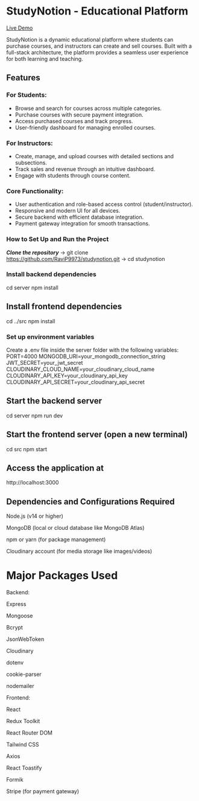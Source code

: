 # StudyNotion - Educational Platform

[Live Demo](https://study-notion-frontend-seven-chi.vercel.app/)

StudyNotion is a dynamic educational platform where students can purchase courses, and instructors can create and sell courses. Built with a full-stack architecture, the platform provides a seamless user experience for both learning and teaching.

## Features

### For Students:
- Browse and search for courses across multiple categories.
- Purchase courses with secure payment integration.
- Access purchased courses and track progress.
- User-friendly dashboard for managing enrolled courses.

### For Instructors:
- Create, manage, and upload courses with detailed sections and subsections.
- Track sales and revenue through an intuitive dashboard.
- Engage with students through course content.

### Core Functionality:
- User authentication and role-based access control (student/instructor).
- Responsive and modern UI for all devices.
- Secure backend with efficient database integration.
- Payment gateway integration for smooth transactions.

### How to Set Up and Run the Project
***Clone the repository*** 
 -> git clone https://github.com/RaviP9973/studynotion.git
 -> cd studynotion

### Install backend dependencies
cd server
npm install

## Install frontend dependencies
cd ../src
npm install

### Set up environment variables
Create a .env file inside the server folder with the following variables:
PORT=4000
MONGODB_URI=your_mongodb_connection_string
JWT_SECRET=your_jwt_secret
CLOUDINARY_CLOUD_NAME=your_cloudinary_cloud_name
CLOUDINARY_API_KEY=your_cloudinary_api_key
CLOUDINARY_API_SECRET=your_cloudinary_api_secret

## Start the backend server
cd server
npm run dev

## Start the frontend server (open a new terminal)
cd src
npm start

## Access the application at
http://localhost:3000

## Dependencies and Configurations Required
Node.js (v14 or higher)

MongoDB (local or cloud database like MongoDB Atlas)

npm or yarn (for package management)

Cloudinary account (for media storage like images/videos)

# Major Packages Used
Backend:

Express

Mongoose

Bcrypt

JsonWebToken

Cloudinary

dotenv

cookie-parser

nodemailer

Frontend:

React

Redux Toolkit

React Router DOM

Tailwind CSS

Axios

React Toastify

Formik

Stripe (for payment gateway)


